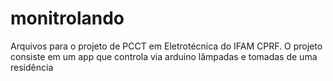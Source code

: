 # monitrolando
Arquivos para o projeto de PCCT em Eletrotécnica do IFAM CPRF. O projeto consiste em um app que controla via arduino lâmpadas e tomadas de uma residência
